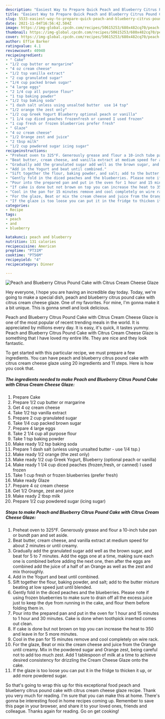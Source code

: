 ```yaml
---
description: "Easiest Way to Prepare Quick Peach and Blueberry Citrus Pound Cake with Citrus Cream Cheese Glaze"
title: "Easiest Way to Prepare Quick Peach and Blueberry Citrus Pound Cake with Citrus Cream Cheese Glaze"
slug: 5533-easiest-way-to-prepare-quick-peach-and-blueberry-citrus-pound-cake-with-citrus-cream-cheese-glaze
date: 2021-11-04T16:56:42.504Z
image: https://img-global.cpcdn.com/recipes/50615253/680x482cq70/peach-and-blueberry-citrus-pound-cake-with-citrus-cream-cheese-glaze-recipe-main-photo.jpg
thumbnail: https://img-global.cpcdn.com/recipes/50615253/680x482cq70/peach-and-blueberry-citrus-pound-cake-with-citrus-cream-cheese-glaze-recipe-main-photo.jpg
cover: https://img-global.cpcdn.com/recipes/50615253/680x482cq70/peach-and-blueberry-citrus-pound-cake-with-citrus-cream-cheese-glaze-recipe-main-photo.jpg
author: Effie Barker
ratingvalue: 4.1
reviewcount: 40940
recipeingredient:
- " Cake"
- "1/2 cup butter or margarine"
- "4 oz cream cheese"
- "1/2 tsp vanilla extract"
- "2 cup granulated sugar"
- "1/4 cup packed brown sugar"
- "4 large eggs"
- "2 1/4 cup all purpose flour"
- "1 tsp baking powder"
- "1/2 tsp baking soda"
- "1 dash salt unless using unsalted butter  use 14 tsp"
- "1/2 orange the zest only"
- "1/2 cup Greek Yogurt Blueberry optional peach or vanilla"
- "1 1/4 cup diced peaches frozenfresh or canned I used frozen"
- "1 cup fresh or frozen blueberries prefer fresh"
- " Glaze"
- "4 oz cream cheese"
- "1/2 Orange zest and juice"
- "2 tbsp milk"
- "1/2 cup powdered sugar icing sugar"
recipeinstructions:
- "Preheat oven to 325°F. Generously grease and flour a 10-inch tube pan or bundt pan and set aside."
- "Beat butter, cream cheese, and vanilla extract at medium speed for about 2 minutes or until creamy."
- "Gradually add the granulated sugar add well as the brown sugar, and beat for 5 to 7 minutes. Add the eggs one at a time, making sure each one is combined before adding the next one, then after the eggs are combined add the juice of a half of an Orange as well as the zest and mix thoroughly."
- "Add in the Yogurt and beat until combined."
- "Sift together the flour, baking powder, and salt; add to the butter mixture beating at low speed just until blended."
- "Gently fold in the diced peaches and the blueberries. Please note if using frozen blueberries to make sure to drain off all the excess juice just to keep the dye from running in the cake, and flour them before folding them in."
- "Pour into the prepared pan and put in the oven for 1 hour and 15 minutes to 1 hour and 30 minutes. Cake is done when toothpick inserted comes out clean."
- "If cake is done but not brown on top you can increase the heat to 350 and leave in for 5 more minutes."
- "Cool in the pan for 15 minutes remove and cool completely on wire rack."
- "For the glaze, Beat or mix the cream cheese and juice from the Orange until creamy. Mix in the powdered sugar and Orange zest, being careful not to add too much zest. Add 1 tablespoon of milk at a time to achieve desired consistency for drizzling the Cream Cheese Glaze onto the cake."
- "If the glaze is too loose you can put it in the fridge to thicken it up, or add more powdered sugar."
categories:
- Recipe
tags:
- peach
- and
- blueberry

katakunci: peach and blueberry 
nutrition: 131 calories
recipecuisine: American
preptime: "PT31M"
cooktime: "PT56M"
recipeyield: "4"
recipecategory: Dinner

---
```



![Peach and Blueberry Citrus Pound Cake with Citrus Cream Cheese Glaze](https://img-global.cpcdn.com/recipes/50615253/680x482cq70/peach-and-blueberry-citrus-pound-cake-with-citrus-cream-cheese-glaze-recipe-main-photo.jpg)

Hey everyone, I hope you are having an incredible day today. Today, we're going to make a special dish, peach and blueberry citrus pound cake with citrus cream cheese glaze. One of my favorites. For mine, I'm gonna make it a bit unique. This is gonna smell and look delicious.

Peach and Blueberry Citrus Pound Cake with Citrus Cream Cheese Glaze is one of the most popular of recent trending meals in the world. It is appreciated by millions every day. It is easy, it's quick, it tastes yummy. Peach and Blueberry Citrus Pound Cake with Citrus Cream Cheese Glaze is something that I have loved my entire life. They are nice and they look fantastic.




To get started with this particular recipe, we must prepare a few ingredients. You can have peach and blueberry citrus pound cake with citrus cream cheese glaze using 20 ingredients and 11 steps. Here is how you cook that.

<!--inarticleads1-->

##### The ingredients needed to make Peach and Blueberry Citrus Pound Cake with Citrus Cream Cheese Glaze:

1. Prepare  Cake
1. Prepare 1/2 cup butter or margarine
1. Get 4 oz cream cheese
1. Take 1/2 tsp vanilla extract
1. Prepare 2 cup granulated sugar
1. Take 1/4 cup packed brown sugar
1. Prepare 4 large eggs
1. Take 2 1/4 cup all purpose flour
1. Take 1 tsp baking powder
1. Make ready 1/2 tsp baking soda
1. Prepare 1 dash salt (unless using unsalted butter - use 1/4 tsp.)
1. Make ready 1/2 orange (the zest only)
1. Make ready 1/2 cup Greek Yogurt, Blueberry (optional peach or vanilla)
1. Make ready 1 1/4 cup diced peaches (frozen,fresh, or canned) I used frozen
1. Take 1 cup fresh or frozen blueberries (prefer fresh)
1. Make ready  Glaze
1. Prepare 4 oz cream cheese
1. Get 1/2 Orange, zest and juice
1. Make ready 2 tbsp milk
1. Prepare 1/2 cup powdered sugar (icing sugar)




<!--inarticleads2-->

##### Steps to make Peach and Blueberry Citrus Pound Cake with Citrus Cream Cheese Glaze:

1. Preheat oven to 325°F. Generously grease and flour a 10-inch tube pan or bundt pan and set aside.
1. Beat butter, cream cheese, and vanilla extract at medium speed for about 2 minutes or until creamy.
1. Gradually add the granulated sugar add well as the brown sugar, and beat for 5 to 7 minutes. Add the eggs one at a time, making sure each one is combined before adding the next one, then after the eggs are combined add the juice of a half of an Orange as well as the zest and mix thoroughly.
1. Add in the Yogurt and beat until combined.
1. Sift together the flour, baking powder, and salt; add to the butter mixture beating at low speed just until blended.
1. Gently fold in the diced peaches and the blueberries. Please note if using frozen blueberries to make sure to drain off all the excess juice just to keep the dye from running in the cake, and flour them before folding them in.
1. Pour into the prepared pan and put in the oven for 1 hour and 15 minutes to 1 hour and 30 minutes. Cake is done when toothpick inserted comes out clean.
1. If cake is done but not brown on top you can increase the heat to 350 and leave in for 5 more minutes.
1. Cool in the pan for 15 minutes remove and cool completely on wire rack.
1. For the glaze, Beat or mix the cream cheese and juice from the Orange until creamy. Mix in the powdered sugar and Orange zest, being careful not to add too much zest. Add 1 tablespoon of milk at a time to achieve desired consistency for drizzling the Cream Cheese Glaze onto the cake.
1. If the glaze is too loose you can put it in the fridge to thicken it up, or add more powdered sugar.




So that's going to wrap this up for this exceptional food peach and blueberry citrus pound cake with citrus cream cheese glaze recipe. Thank you very much for reading. I'm sure that you can make this at home. There's gonna be interesting food in home recipes coming up. Remember to save this page in your browser, and share it to your loved ones, friends and colleague. Thanks again for reading. Go on get cooking!
